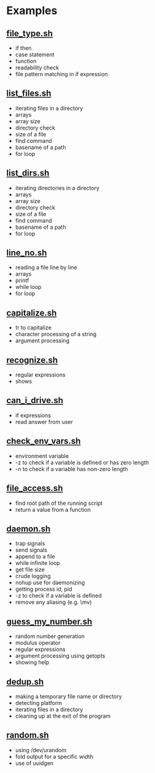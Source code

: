# Examples

## [file_type.sh](file_type.sh)
* if then
* case statement
* function
* readability check
* file pattern matching in if expression

## [list_files.sh](list_files.sh)
* iterating files in a directory
* arrays
* array size
* directory check
* size of a file
* find command
* basename of a path
* for loop

## [list_dirs.sh](list_dirs.sh)
* iterating directories in a directory
* arrays
* array size
* directory check
* size of a file
* find command
* basename of a path
* for loop

## [line_no.sh](line_no.sh)
* reading a file line by line
* arrays
* printf
* while loop
* for loop

## [capitalize.sh](capitalize.sh)
* tr to capitalize
* character processing of a string
* argument processing

## [recognize.sh](recognize.sh)
* regular expressions
* shows

## [can_i_drive.sh](can_i_drive.sh)
* if expressions
* read answer from user

## [check_env_vars.sh](check_env_vars.sh)
* environment variable
* -z to check if a variable is defined or has zero length
* -n to check if a variable has non-zero length

## [file_access.sh](file_access.sh)
* find root path of the running script
* return a value from a function

## [daemon.sh](daemon.sh)
* trap signals
* send signals
* append to a file
* while infinite loop
* get file size
* crude logging
* nohup use for daemonizing
* getting process id, pid
* -z to check if a variable is defined
* remove any aliasing (e.g. \mv)

## [guess_my_number.sh](guess_my_number.sh)
* random number generation
* modulus operator
* regular expressions
* argument processing using getopts
* showing help

## [dedup.sh](dedup.sh)
* making a temporary file name or directory
* detecting platform
* iterating files in a directory
* cleaning up at the exit of the program

## [random.sh](random.sh)
* using /dev/urandom
* fold output for a specific width
* use of uuidgen

